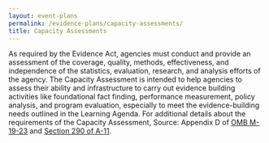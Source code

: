 ```yaml
---
layout: event-plans
permalink: /evidence-plans/capacity-assessments/
title: Capacity Assessments
---
```


As required by the Evidence Act, agencies must conduct and provide an assessment of the coverage, quality, methods, effectiveness, and independence of the statistics, evaluation, research, and analysis efforts of the agency. The Capacity Assessment is intended to help agencies to assess their ability and infrastructure to carry out evidence building activities like foundational fact finding, performance measurement, policy analysis, and program evaluation, especially to meet the evidence-building needs outlined in the Learning Agenda.
For additional details about the requirements of the Capacity Assessment, Source: Appendix D of [OMB M-19-23](https://www.whitehouse.gov/wp-content/uploads/2019/07/M-19-23.pdf) and [Section 290 of A-11](https://www.whitehouse.gov/wp-content/uploads/2018/06/a11.pdf#page=638).